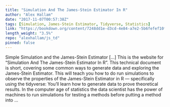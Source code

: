 ```yaml
---
title: "Simulation And The James-Stein Estimator In R"
author: "Alex Hallam"
date: "2017-11-07T00:57:38Z"
tags: [Simulation, James-Stein Estimator, Tidyverse, Statistics]
link: "https://bookdown.org/content/7248dd1e-d3cd-4e84-a7e2-5b6fefef10f1/"
length_weight: "3.5%"
repo: "alexhallam/js_td"
pinned: false
---
```


Simple Simulation and the James-Stein Estimator [...] This is the website for “Simulation And The James-Stein Estimator In R”. This technical document is short, covering some common ways to generate data and exploring the James-Stein Estimator. This will teach you how to do run simulations to observe the properties of the James-Stein Estimator in R — specifically using the tidyverse:
You’ll learn how to generate data to prove theoretical results. In the computer age of statistics the data scientist has the power of machines to run simulations for testing a methods before putting a method into  ...
